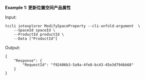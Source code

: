 **Example 1: 更新位置空间产品属性**



Input: 

```
tccli iotexplorer ModifySpaceProperty --cli-unfold-argument  \
    --SpaceId spaceId \
    --ProductId productId \
    --Data ["ProductId"]
```

Output: 
```
{
    "Response": {
        "RequestId": "f92406b3-5a9a-4fe8-bc43-45e3d794bb68"
    }
}
```


